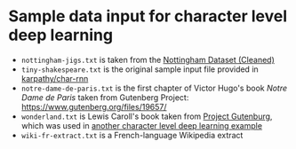 # Sample data input for character level deep learning

- `nottingham-jigs.txt` is taken from the [Nottingham Dataset (Cleaned)](https://github.com/jukedeck/nottingham-dataset)
- `tiny-shakespeare.txt` is the original sample input file provided in [karpathy/char-rnn](https://github.com/karpathy/char-rnn)
- `notre-dame-de-paris.txt` is the first chapter of Victor Hugo's book _Notre Dame de Paris_ taken from Gutenberg Project: https://www.gutenberg.org/files/19657/
- `wonderland.txt` is Lewis Caroll's book taken from [Project Gutenburg](https://www.gutenberg.org/ebooks/11), which was used in [another character level deep learning example](https://machinelearningmastery.com/text-generation-lstm-recurrent-neural-networks-python-keras/)
- `wiki-fr-extract.txt` is a French-language Wikipedia extract
